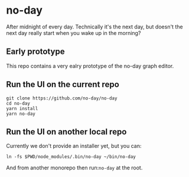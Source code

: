 # no-day

After midnight of every day. Technically it's the next day, but doesn't the next day really start when you wake up in the morning?

## Early prototype

This repo contains a very ealry prototype of the no-day graph editor.

## Run the UI on the current repo

```
git clone https://github.com/no-day/no-day
cd no-day
yarn install
yarn no-day
```

## Run the UI on another local repo

Currently we don't provide an installer yet, but you can:

```
ln -fs $PWD/node_modules/.bin/no-day ~/bin/no-day
```

And from another monorepo then run:`no-day` at the root.
